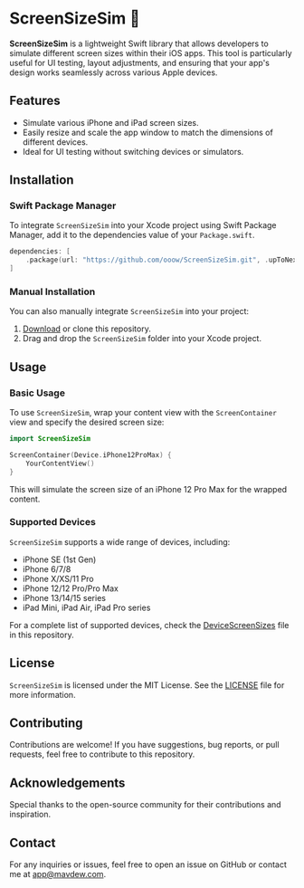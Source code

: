# ScreenSizeSim 📱

**ScreenSizeSim** is a lightweight Swift library that allows developers to simulate different screen sizes within their iOS apps. This tool is particularly useful for UI testing, layout adjustments, and ensuring that your app's design works seamlessly across various Apple devices.

## Features

- Simulate various iPhone and iPad screen sizes.
- Easily resize and scale the app window to match the dimensions of different devices.
- Ideal for UI testing without switching devices or simulators.

## Installation

### Swift Package Manager

To integrate `ScreenSizeSim` into your Xcode project using Swift Package Manager, add it to the dependencies value of your `Package.swift`.

```swift
dependencies: [
    .package(url: "https://github.com/ooow/ScreenSizeSim.git", .upToNextMajor(from: "1.0.0"))
]
```

### Manual Installation

You can also manually integrate `ScreenSizeSim` into your project:

1. [Download](https://github.com/ooow/ScreenSizeSim/archive/refs/heads/main.zip) or clone this repository.
2. Drag and drop the `ScreenSizeSim` folder into your Xcode project.

## Usage

### Basic Usage

To use `ScreenSizeSim`, wrap your content view with the `ScreenContainer` view and specify the desired screen size:

```swift
import ScreenSizeSim

ScreenContainer(Device.iPhone12ProMax) {
    YourContentView()
}
```

This will simulate the screen size of an iPhone 12 Pro Max for the wrapped content.

### Supported Devices

`ScreenSizeSim` supports a wide range of devices, including:

- iPhone SE (1st Gen)
- iPhone 6/7/8
- iPhone X/XS/11 Pro
- iPhone 12/12 Pro/Pro Max
- iPhone 13/14/15 series
- iPad Mini, iPad Air, iPad Pro series

For a complete list of supported devices, check the [DeviceScreenSizes](https://github.com/ooow/ScreenSizeSim/blob/main/Sources/ScreenSizeSim/DeviceScreenSizes.swift) file in this repository.

## License

`ScreenSizeSim` is licensed under the MIT License. See the [LICENSE](https://github.com/ooow/ScreenSizeSim/blob/main/LICENSE) file for more information.

## Contributing

Contributions are welcome! If you have suggestions, bug reports, or pull requests, feel free to contribute to this repository.

## Acknowledgements

Special thanks to the open-source community for their contributions and inspiration.

## Contact

For any inquiries or issues, feel free to open an issue on GitHub or contact me at [app@mavdew.com](mailto:app@mavdew.com).
